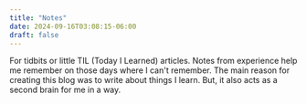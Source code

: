 ```yaml
---
title: "Notes"
date: 2024-09-16T03:08:15-06:00
draft: false
---
```


For tidbits or little TIL (Today I Learned) articles. Notes from 
experience help me remember on those days where I can't remember. The
main reason for creating this blog was to write about things I learn. 
But, it also acts as a second brain for me in a way.
